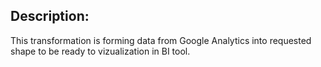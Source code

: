 ## Description:

This transformation is forming data from Google Analytics into requested shape to be ready to vizualization in BI tool.
